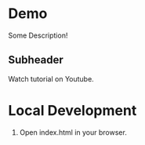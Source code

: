 # Demo

Some Description!

## Subheader

Watch tutorial on Youtube.

# Local Development

1. Open index.html in your browser.